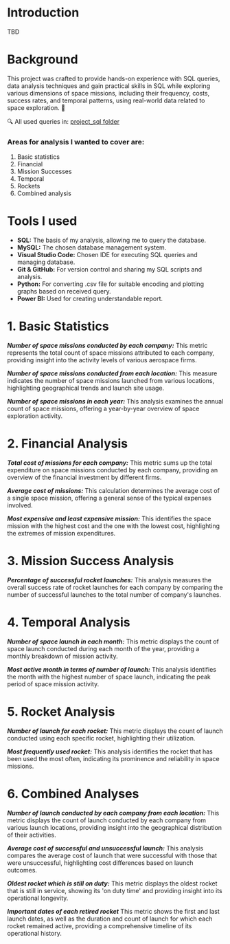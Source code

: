 # Introduction
TBD
# Background
This project was crafted to provide hands-on experience with SQL queries, data analysis techniques and gain practical skills in SQL while exploring various dimensions of space missions, including their frequency, costs, success rates, and temporal patterns, using real-world data related to space exploration. 🚀

🔍 All used queries in: [project_sql folder](/project_sql/)

### Areas for analysis I wanted to cover are:

1. Basic statistics
2. Financial
3. Mission Successes
4. Temporal
5. Rockets
6. Combined analysis

# Tools I used

- **SQL:** The basis of my analysis, allowing me to query the database.
- **MySQL:** The chosen database management system.
- **Visual Studio Code:** Chosen IDE for executing SQL queries and managing database.
- **Git & GitHub:** For version control and sharing my SQL scripts and analysis.
- **Python:** For converting .csv file for suitable encoding and plotting graphs based on received query.
- **Power BI:** Used for creating understandable report.

# 1. Basic Statistics
***Number of space missions conducted by each company:***
This metric represents the total count of space missions attributed to each company, providing insight into the activity levels of various aerospace firms.

***Number of space missions conducted from each location:*** This measure indicates the number of space missions launched from various locations, highlighting geographical trends and launch site usage.

***Number of space missions in each year:*** This analysis examines the annual count of space missions, offering a year-by-year overview of space exploration activity.
# 2. Financial Analysis
***Total cost of missions for each company:*** This metric sums up the total expenditure on space missions conducted by each company, providing an overview of the financial investment by different firms.

***Average cost of missions:*** This calculation determines the average cost of a single space mission, offering a general sense of the typical expenses involved.

***Most expensive and least expensive mission:*** This identifies the space mission with the highest cost and the one with the lowest cost, highlighting the extremes of mission expenditures.
# 3. Mission Success Analysis
***Percentage of successful rocket launches:*** This analysis measures the overall success rate of rocket launches for each company by comparing the number of successful launches to the total number of company's launches.
# 4. Temporal Analysis
***Number of space launch in each month:*** This metric displays the count of space launch conducted during each month of the year, providing a monthly breakdown of mission activity.

***Most active month in terms of number of launch:*** This analysis identifies the month with the highest number of space launch, indicating the peak period of space mission activity.
# 5. Rocket Analysis
***Number of launch for each rocket:*** This metric displays the count of launch conducted using each specific rocket, highlighting their utilization.

***Most frequently used rocket:*** This analysis identifies the rocket that has been used the most often, indicating its prominence and reliability in space missions.
# 6. Combined Analyses
***Number of launch conducted by each company from each location:*** This metric displays the count of launch conducted by each company from various launch locations, providing insight into the geographical distribution of their activities.

***Average cost of successful and unsuccessful launch:*** This analysis compares the average cost of launch that were successful with those that were unsuccessful, highlighting cost differences based on launch outcomes.

***Oldest rocket which is still on duty:***
This metric displays the oldest rocket that is still in service, showing its 'on duty time' and providing insight into its operational longevity.

***Important dates of each retired rocket***
This metric shows the first and last launch dates, as well as the duration and count of launch for which each rocket remained active, providing a comprehensive timeline of its operational history.
